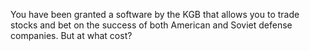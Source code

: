 You have been granted a software by the KGB that allows you to trade stocks and bet on the success of both American and Soviet defense companies. But at what cost?
